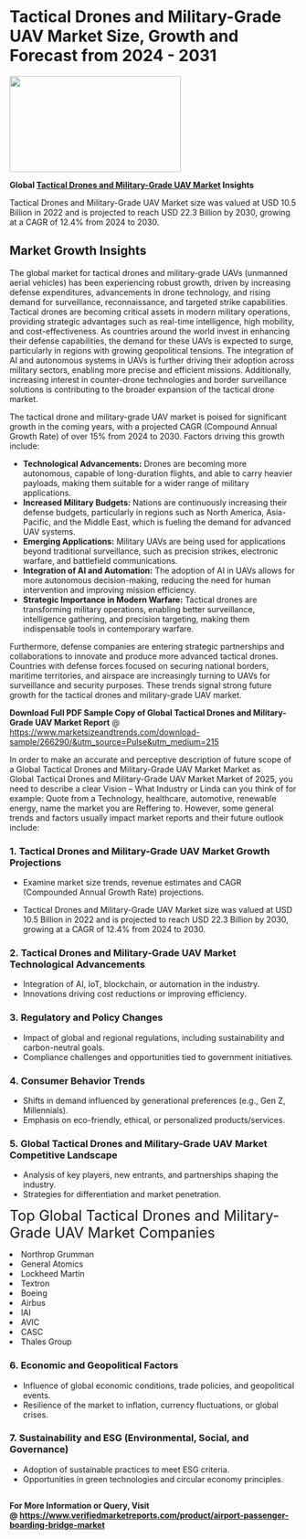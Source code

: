 <H1>Tactical Drones and Military-Grade UAV Market Size, Growth and Forecast from 2024 - 2031</H1><img class="aligncenter size-medium wp-image-584254" src="https://thirdeyenews.in/wp-content/uploads/2024/09/Global-Market-Research-300x168.jpeg" alt="" width="300" height="168" /><p><strong>Global&nbsp;<a href="https://www.marketsizeandtrends.com/download-sample/266290/&amp;utm_source=Pulse&amp;utm_medium=215">Tactical Drones and Military-Grade UAV Market</a> Insights</strong></p><p>Tactical Drones and Military-Grade UAV Market size was valued at USD 10.5 Billion in 2022 and is projected to reach USD 22.3 Billion by 2030, growing at a CAGR of 12.4% from 2024 to 2030.</p><p><h2>Market Growth Insights</h2> <p>The global market for tactical drones and military-grade UAVs (unmanned aerial vehicles) has been experiencing robust growth, driven by increasing defense expenditures, advancements in drone technology, and rising demand for surveillance, reconnaissance, and targeted strike capabilities. Tactical drones are becoming critical assets in modern military operations, providing strategic advantages such as real-time intelligence, high mobility, and cost-effectiveness. As countries around the world invest in enhancing their defense capabilities, the demand for these UAVs is expected to surge, particularly in regions with growing geopolitical tensions. The integration of AI and autonomous systems in UAVs is further driving their adoption across military sectors, enabling more precise and efficient missions. Additionally, increasing interest in counter-drone technologies and border surveillance solutions is contributing to the broader expansion of the tactical drone market. </p> <p>The tactical drone and military-grade UAV market is poised for significant growth in the coming years, with a projected CAGR (Compound Annual Growth Rate) of over 15% from 2024 to 2030. Factors driving this growth include: </p> <ul> <li><strong>Technological Advancements:</strong> Drones are becoming more autonomous, capable of long-duration flights, and able to carry heavier payloads, making them suitable for a wider range of military applications.</li> <li><strong>Increased Military Budgets:</strong> Nations are continuously increasing their defense budgets, particularly in regions such as North America, Asia-Pacific, and the Middle East, which is fueling the demand for advanced UAV systems.</li> <li><strong>Emerging Applications:</strong> Military UAVs are being used for applications beyond traditional surveillance, such as precision strikes, electronic warfare, and battlefield communications.</li> <li><strong>Integration of AI and Automation:</strong> The adoption of AI in UAVs allows for more autonomous decision-making, reducing the need for human intervention and improving mission efficiency.</li> <li><strong>Strategic Importance in Modern Warfare:</strong> Tactical drones are transforming military operations, enabling better surveillance, intelligence gathering, and precision targeting, making them indispensable tools in contemporary warfare.</li> </ul> <p>Furthermore, defense companies are entering strategic partnerships and collaborations to innovate and produce more advanced tactical drones. Countries with defense forces focused on securing national borders, maritime territories, and airspace are increasingly turning to UAVs for surveillance and security purposes. These trends signal strong future growth for the tactical drones and military-grade UAV market.</p> <p></p><p><span class=""><strong>Download Full PDF Sample Copy of Global Tactical Drones and Military-Grade UAV Market Report</strong> @ <a href="https://www.marketsizeandtrends.com/download-sample/266290/&amp;utm_source=Pulse&amp;utm_medium=215" target="_blank">https://www.marketsizeandtrends.com/download-sample/266290/&amp;utm_source=Pulse&amp;utm_medium=215</a></span></p><p>In order to make an accurate and perceptive description of future scope of a Global&nbsp;Tactical Drones and Military-Grade UAV Market Market as Global&nbsp;Tactical Drones and Military-Grade UAV Market Market of 2025, you need to describe a clear Vision &ndash; What Industry or Linda can you think of for example: Quote from a Technology, healthcare, automotive, renewable energy, name the market you are Reffering to. However, some general trends and factors usually impact market reports and their future outlook include:</p><h3>1.&nbsp;<strong>Tactical Drones and Military-Grade UAV Market Growth Projections</strong></h3><ul><li>Examine market size trends, revenue estimates and CAGR (Compounded Annual Growth Rate) projections.</li><li><p>Tactical Drones and Military-Grade UAV Market size was valued at USD 10.5 Billion in 2022 and is projected to reach USD 22.3 Billion by 2030, growing at a CAGR of 12.4% from 2024 to 2030.</p></li></ul><h3>2.&nbsp;<strong>Tactical Drones and Military-Grade UAV Market Technological Advancements</strong></h3><ul><li>Integration of AI, IoT, blockchain, or automation in the industry.</li><li>Innovations driving cost reductions or improving efficiency.</li></ul><h3>3.&nbsp;<strong>Regulatory and Policy Changes</strong></h3><ul><li>Impact of global and regional regulations, including sustainability and carbon-neutral goals.</li><li>Compliance challenges and opportunities tied to government initiatives.</li></ul><h3>4.&nbsp;<strong>Consumer Behavior Trends</strong></h3><ul><li>Shifts in demand influenced by generational preferences (e.g., Gen Z, Millennials).</li><li>Emphasis on eco-friendly, ethical, or personalized products/services.</li></ul><h3>5.&nbsp;<strong>Global Tactical Drones and Military-Grade UAV Market Competitive Landscape</strong></h3><ul><li>Analysis of key players, new entrants, and partnerships shaping the industry.</li><li>Strategies for differentiation and market penetration.</li></ul><p data-pm-slice="1 1 []"><span style="color: inherit; font-family: inherit; font-size: 25px;">Top Global Tactical Drones and Military-Grade UAV Market Companies</span></p><div class="" data-test-id=""><p><li>Northrop Grumman</li><li> General Atomics</li><li> Lockheed Martin</li><li> Textron</li><li> Boeing</li><li> Airbus</li><li> IAI</li><li> AVIC</li><li> CASC</li><li> Thales Group</li></p></div><h3>6.&nbsp;<strong>Economic and Geopolitical Factors</strong></h3><ul><li>Influence of global economic conditions, trade policies, and geopolitical events.</li><li>Resilience of the market to inflation, currency fluctuations, or global crises.</li></ul><h3>7.&nbsp;<strong>Sustainability and ESG (Environmental, Social, and Governance)</strong></h3><ul><li>Adoption of sustainable practices to meet ESG criteria.</li><li>Opportunities in green technologies and circular economy principles.</li></ul><h2><strong style="font-size: 14px;">For More Information or Query, Visit @&nbsp;</strong><a style="background-color: #ffffff; font-size: 14px;" href="https://www.marketsizeandtrends.com/report/tactical-drones-and-military-grade-uav-market/" target="_blank">https://www.verifiedmarketreports.com/product/airport-passenger-boarding-bridge-market</a></h2>

